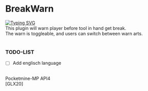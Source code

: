 # BreakWarn
[![Typing SVG](https://readme-typing-svg.herokuapp.com?center=true&vCenter=true&lines=GLX20;BreakWarn;GLX20;Warn+users+before+tool+get+destroyed)](.)<br>
This plugin will warn player before tool in hand get break.<br>
The warn is toggleable, and users can switch between warn arts.<br>
<br>
### TODO-LIST
- [ ] Add englisch language
<br>
Pocketmine-MP API4<br>
[GLX20]
